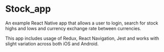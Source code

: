 # Stock_app
An example React Native app that allows a user to login, search for stock highs and lows and currency exchange rate between currencies.

This app includes usage of Redux, React Navigation, Jest and works with slight variation across both iOS and Android. 
